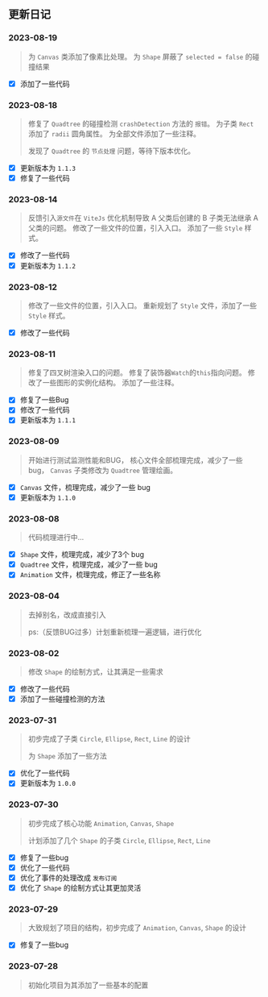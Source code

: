 ## 更新日记

### 2023-08-19

> 为 `Canvas` 类添加了像素比处理。
> 为 `Shape` 屏蔽了 `selected = false` 的碰撞结果
>

- [x] 添加了一些代码

### 2023-08-18

> 修复了 `Quadtree` 的碰撞检测 `crashDetection` 方法的 `报错`。
> 为子类 `Rect` 添加了 `radii` 圆角属性。
> 为全部文件添加了一些注释。
>
> 发现了 `Quadtree` 的 `节点处理` 问题，等待下版本优化。

- [x] 更新版本为 `1.1.3`
- [x] 修复了一些代码

### 2023-08-14

> 反馈引入`源文件`在 `ViteJs` 优化机制导致 A 父类后创建的 B 子类无法继承 A 父类的问题。
> 修改了一些文件的位置，引入入口。
> 添加了一些 `Style` 样式。

- [x] 修改了一些代码
- [x] 更新版本为 `1.1.2`

### 2023-08-12

> 修改了一些文件的位置，引入入口。
> 重新规划了 `Style` 文件，添加了一些 `Style` 样式。

- [x] 修改了一些代码

### 2023-08-11

> 修复了四叉树渲染入口的问题。
> 修复了装饰器`Watch`的`this`指向问题。
> 修改了一些图形的实例化结构。
> 添加了一些注释。

- [x] 修复了一些Bug
- [x] 修改了一些代码
- [x] 更新版本为 `1.1.1`

### 2023-08-09

> 开始进行测试监测性能和BUG，
> 核心文件全部梳理完成，减少了一些 bug，
> `Canvas` 子类修改为 `Quadtree` 管理绘画。

- [x] `Canvas` 文件，梳理完成，减少了一些 bug
- [x] 更新版本为 `1.1.0`

### 2023-08-08

> 代码梳理进行中...

- [x] `Shape` 文件，梳理完成，减少了3个 bug
- [x] `Quadtree` 文件，梳理完成，减少了一些 bug
- [x] `Animation` 文件，梳理完成，修正了一些名称

### 2023-08-04

> 去掉别名，改成直接引入
>
> ps:（反馈BUG过多）计划重新梳理一遍逻辑，进行优化

### 2023-08-02

> 修改 `Shape` 的绘制方式，让其满足一些需求

- [x] 修改了一些代码
- [x] 添加了一些碰撞检测的方法

### 2023-07-31

> 初步完成了子类 `Circle`, `Ellipse`, `Rect`, `Line` 的设计
>
> 为 `Shape` 添加了一些方法

- [x] 优化了一些代码
- [x] 更新版本为 `1.0.0`

### 2023-07-30

> 初步完成了核心功能 `Animation`, `Canvas`, `Shape`
>
> 计划添加了几个 `Shape` 的子类 `Circle`, `Ellipse`, `Rect`, `Line`

- [x] 修复了一些bug
- [x] 优化了一些代码
- [x] 优化了事件的处理改成 `发布订阅`
- [x] 优化了 `Shape` 的绘制方式让其更加灵活

### 2023-07-29

> 大致规划了项目的结构，初步完成了 `Animation`, `Canvas`, `Shape` 的设计

- [x] 修复了一些bug

### 2023-07-28

> 初始化项目为其添加了一些基本的配置
